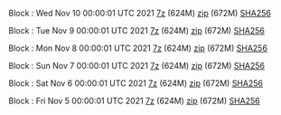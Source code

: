 Block : Wed Nov 10 00:00:01 UTC 2021 [7z](https://transfer.sh/08vGCk/bootstrap.dat.20211110.7z) (624M) [zip](https://transfer.sh/oVXWXA/bootstrap.dat.20211110.zip) (672M) [SHA256](https://transfer.sh/XDoRED/sha256.txt)

Block : Tue Nov  9 00:00:01 UTC 2021 [7z](https://transfer.sh/jhOo9f/bootstrap.dat.20211109.7z) (624M) [zip](https://transfer.sh/yREDrA/bootstrap.dat.20211109.zip) (672M) [SHA256](https://transfer.sh/w4V9Us/sha256.txt)

Block : Mon Nov  8 00:00:01 UTC 2021 [7z](https://transfer.sh/KBsmCc/bootstrap.dat.20211108.7z) (624M) [zip](https://transfer.sh/NeN0l7/bootstrap.dat.20211108.zip) (672M) [SHA256](https://transfer.sh/P8vCmk/sha256.txt)

Block : Sun Nov  7 00:00:01 UTC 2021 [7z](https://transfer.sh/fmU5y0/bootstrap.dat.20211107.7z) (624M) [zip](https://transfer.sh/ERfuPI/bootstrap.dat.20211107.zip) (672M) [SHA256](https://transfer.sh/q6d0hU/sha256.txt)

Block : Sat Nov  6 00:00:01 UTC 2021 [7z](https://transfer.sh/oRJFwv/bootstrap.dat.20211106.7z) (624M) [zip](https://transfer.sh/HQGy9b/bootstrap.dat.20211106.zip) (672M) [SHA256](https://transfer.sh/9sO0pR/sha256.txt)

Block : Fri Nov  5 00:00:01 UTC 2021 [7z](https://transfer.sh/UT86jo/bootstrap.dat.20211105.7z) (624M) [zip](https://transfer.sh/DLyHH7/bootstrap.dat.20211105.zip) (672M) [SHA256](https://transfer.sh/hOQnvN/sha256.txt)
